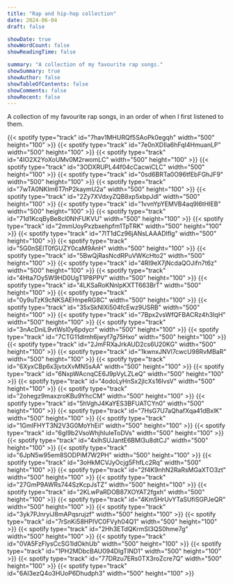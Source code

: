 ```yaml
---
title: "Rap and hip-hop collection"
date: 2024-06-04
draft: false 

showDate: true
showWordCount: false
showReadingTime: false

summary: "A collection of my favourite rap songs."
showSummary: true
showAuthor: false
showTableOfContents: false
showComments: false
showRecent: false
---
```

A collection of my favourite rap songs, in an order of when I first listened to them.

<!-- baby pluto --> {{< spotify type="track" id="7hav1MHURQf5SAoPk0egqh" width="500" height="100" >}} 
<!-- soul food ii -->{{< spotify type="track" id="7e0nXDIIa6hFqI4HmuanLP" width="500" height="100" >}}
<!-- long time - intro -->{{< spotify type="track" id="4IO2X2YoXoUMv0M2rwomLC" width="500" height="100" >}}
<!-- i -->{{< spotify type="track" id="3ODXRUPL44f04cCacwiCLC" width="500" height="100" >}}
<!-- sing about me, im dying of thirst-->{{< spotify type="track" id="0sd6BRTa0O96tfEbFGhJF9" width="500" height="100" >}}
<!-- sacrifices-->{{< spotify type="track" id="7wTA0NKIm6T7nP2kaymU2a" width="500" height="100" >}}
<!-- way back-->{{< spotify type="track" id="2Zy7XVdxyZQB8xp5xbpJdl" width="500" height="100" >}}
<!-- 4 your eyez only-->{{< spotify type="track" id="1vvnYpYEMVB4aq9I6tHIEB" width="500" height="100" >}}
<!-- ronald reagan era-->{{< spotify type="track" id="71d1KcqByBe8cl0NhFUKVU" width="500" height="100" >}}
<!-- star67-->{{< spotify type="track" id="2mmUoyPxzbxehpfm1TpTRK" width="500" height="100" >}}
<!-- doomsday-->{{< spotify type="track" id="7lT1dCz96jANsLAAADlfIg" width="500" height="100" >}}
<!-- the season | carry me-->{{< spotify type="track" id="5G0nSEIT0fGUZY0caM9AnH" width="500" height="100" >}}
<!-- hunger on hillside-->{{< spotify type="track" id="5BwQjRasNcdRPuVWKcHto2" width="500" height="100" >}}
<!-- pound cake / paris morton music 2-->{{< spotify type="track" id="4RI9eX7jNcdaQOJifn7t6z" width="500" height="100" >}}
<!-- rise!-->{{< spotify type="track" id="4Hta7Oy5W9HD0UgT1P8PPV" width="500" height="100" >}}
<!-- santeria-->{{< spotify type="track" id="4LKSaRoKNnlpKXTT663BrT" width="500" height="100" >}}
<!-- duckworth -->{{< spotify type="track" id="0y9uTzK9cNKSAEHnpeRG8C" width="500" height="100" >}}
<!-- solo-->{{< spotify type="track" id="35xSkNIXi504fcEwz9USRB" width="500" height="100" >}}
<!-- family ties-->{{< spotify type="track" id="7Bpx2vsWfQFBACRz4h3IqH" width="500" height="100" >}}
<!-- the ghost of ranking dread-->{{< spotify type="track" id="3nAcDniL9vtWsl0y6pdycr" width="500" height="100" >}}
<!-- dikembe!-->{{< spotify type="track" id="7CTG11dlmh6jwyf7g75Hxo" width="500" height="100" >}}
<!-- jet fuel-->{{< spotify type="track" id="2JmFRXaJrkAUD2cs6U20KG" width="500" height="100" >}}
<!-- surf-->{{< spotify type="track" id="1kwnxJNVl7cwcU98RvMBaR" width="500" height="100" >}}
<!-- 1539 n. calvert-->{{< spotify type="track" id="6XyxCBp6x3jvtxXvMN5sAA" width="500" height="100" >}}
<!-- all eyes on me-->{{< spotify type="track" id="6NxpWAcnqCE6J9pVyLZLeQ" width="500" height="100" >}}
<!-- jesus forgive me, i am a thot-->{{< spotify type="track" id="4odoLyHnSx2jIcXs16IvsV" width="500" height="100" >}}
<!-- pilot jones-->{{< spotify type="track" id="2ohegz9maxzroKBu9YhcCM" width="500" height="100" >}}
<!-- earfquake-->{{< spotify type="track" id="5hVghJ4KaYES3BFUATCYn0" width="500" height="100" >}}
<!-- i pray for you-->{{< spotify type="track" id="7HsG7U7aQhafXqa41dBxlK" width="500" height="100" >}}
<!-- melt session #1-->{{< spotify type="track" id="1GmIFHYT3N2V3G0MoYhEil" width="500" height="100" >}}
<!-- die hard-->{{< spotify type="track" id="6gI9b2VsoWhjhIuIeToDVs" width="500" height="100" >}}
<!-- father time-->{{< spotify type="track" id="4xIhSUJantE6BMl3u8dtCJ" width="500" height="100" >}}
<!-- the story of oj-->{{< spotify type="track" id="6JpN5w95em8SODPiM7W2PH" width="500" height="100" >}}
<!-- asap forever remix-->{{< spotify type="track" id="3oHkMCVJyOcjg5FhfLc2Rq" width="500" height="100" >}}
<!-- everythings good (good ass intro) -->{{< spotify type="track" id="2f4K9nhN2RaRsMGaXTO3zt" width="500" height="100" >}}
<!-- jumpman-->{{< spotify type="track" id="27GmP9AWRs744SzKcpJsTZ" width="500" height="100" >}}
<!-- pussy & millions-->{{< spotify type="track" id="2KLwPaRDOB87XOYAT2fgxh" width="500" height="100" >}}
<!-- bad and boujee-->{{< spotify type="track" id="4Km5HrUvYTaSUfiSGPJeQR" width="500" height="100" >}}
<!-- location -->{{< spotify type="track" id="3yk7PJnryiJ8mAPqsrujzf" width="500" height="100" >}}
<!-- shake the room -->{{< spotify type="track" id="7rSnKi58HPIVC0FVyh04Q1" width="500" height="100" >}}
<!-- too many nights-->{{< spotify type="track" id="2Hh3ETdQKrmSI3QS0hme7g" width="500" height="100" >}}
<!-- kingdom hearts key-->{{< spotify type="track" id="0VA5FzFlysCcSG1IdOkhUb" width="500" height="100" >}}
<!-- thank god-->{{< spotify type="track" id="1PH2MDbcBAU094DlgTIND1" width="500" height="100" >}}
<!-- euphoria-->{{< spotify type="track" id="77DRzu7ERs0TX3roZcre7Q" width="500" height="100" >}}
<!-- not like us-->{{< spotify type="track" id="6AI3ezQ4o3HUoP6Dhudph3" width="500" height="100" >}}
